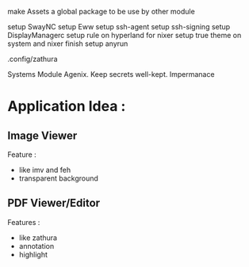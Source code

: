 make Assets a global package to be use by other module

setup SwayNC
setup Eww
setup ssh-agent
setup ssh-signing
setup DisplayManagerc
setup rule on hyperland for nixer
setup true theme on system and nixer
finish setup anyrun

.config/zathura

Systems Module
Agenix. Keep secrets well-kept.
Impermanace

# Application Idea :
## Image Viewer
Feature :
 - like imv and feh
 - transparent background
## PDF Viewer/Editor
 Features : 
  - like zathura
  - annotation
  - highlight